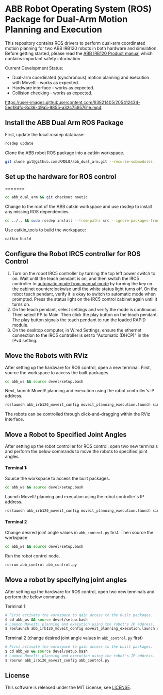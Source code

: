 # ABB Robot Operating System (ROS) Package for Dual-Arm Motion Planning and Execution

This repository contains ROS drivers to perform dual-arm coordinated motion planning for two ABB IRB120 robots in both hardware and simulation. Before getting started, please read the [ABB IRB120 Product manual](https://library.e.abb.com/public/35c8d30aebad4d13b945a1943e354ac5/3HAC035728%20PM%20IRB%20120-en.pdf) which contains important safety information.

Current Development Status:

- Dual-arm coordinated (synchronous) motion planning and execution with MoveIt - works as expected.
- Hardware interface - works as expected.
- Collision checking - works as expected.  

https://user-images.githubusercontent.com/93821405/205412434-5ec18dfc-8c36-49a5-9855-a32c7595761e.mp4

## Install the ABB Dual Arm ROS Package

First, update the local rosdep database:

```bash
rosdep update
```

Clone the ABB robot ROS package into a catkin workspace.

```bash
git clone git@github.com:RMDLO/abb_dual_arm.git --recurse-submodules
```

## Set up the hardware for ROS control
=======
```bash
cd abb_dual_arm && git checkout noetic
```

Change to the root of the ABB catkin workspace and use rosdep to install any missing ROS dependencies.

```bash
cd ../.. && sudo rosdep install --from-paths src --ignore-packages-from-source --rosdistro noetic
```
Use catkin_tools to build the workspace:

```bash
catkin build
```

## Configure the Robot IRC5 controller for ROS Control

1. Turn on the robot IRC5 controller by turning the top left power switch to on. Wait until the teach pendant is on, and then switch the IRC5 controller to [automatic mode from manual mode](!http://wiki.ros.org/abb_driver/Tutorials/RunServer) by turning the key on the cabinet counterclockwise until the white status light turns off. On the robot teach pendant, verify it is okay to switch to automatic mode when prompted. Press the status light on the IRC5 control cabinet again until it turns on.
2.  On the teach pendant, select settings and verify the mode is continuous. Then select PP to Main. Then click the play button on the teach pendant. The play button signals the teach pendant to run the loaded RAPID module.
3. On the desktop computer, in Wired Settings, ensure the ethernet connection to the IRC5 controller is set to "Automatic (DHCP)" in the IPv4 setting.

## Move the Robots with RViz

After setting up the hardware for ROS control, open a new terminal. First, source the workspace to access the built packages.

```bash
cd abb_ws && source devel/setup.bash
```
Next, launch MoveIt! planning and execution using the robot controller's IP address.
```bash
roslaunch abb_irb120_moveit_config moveit_planning_execution.launch sim:=false robot_ip:=192.168.125.1
```
The robots can be controlled through click-and-dragging within the RViz interface.

## Move a Robot to Specified Joint Angles

After setting up the robot controller for ROS control, open two new terminals and perform the below commands to move the robots to specified joint angles.

#### Terminal 1:

Source the workspace to access the built packages.
```bash
cd abb_ws && source devel/setup.bash
```
Launch MoveIt! planning and execution using the robot controller's IP address.
```bash
roslaunch abb_irb120_moveit_config moveit_planning_execution.launch sim:=false robot_ip:=192.168.125.1
```

#### Terminal 2

Change desired joint angle values in `abb_control.py` first. Then source the workspace.
```bash
cd abb_ws && source devel/setup.bash
```
Run the robot control node.
```bash
rosrun abb_control abb_control.py
```

## Move a robot by specifying joint angles

After setting up the hardware for ROS control, open two new terminals and perform the below commands.

Terminal 1:

```bash
# First activate the workspace to gain access to the built packages.
$ cd abb_ws && source devel/setup.bash
# Launch MoveIt! planning and execution using the robot's IP address.
$ roslaunch abb_irb120_moveit_config moveit_planning_execution.launch sim:=false robot_ip:=192.168.125.1
```
Terminal 2 (change desired joint angle values in `abb_control.py` first)
```bash
# First activate the workspace to gain access to the built packages.
$ cd abb_ws && source devel/setup.bash
# Launch MoveIt! planning and execution using the robot's IP address.
$ rosrun abb_irb120_moveit_config abb_control.py
```

## License

This software is released under the MIT License, see [LICENSE](./LICENSE).
